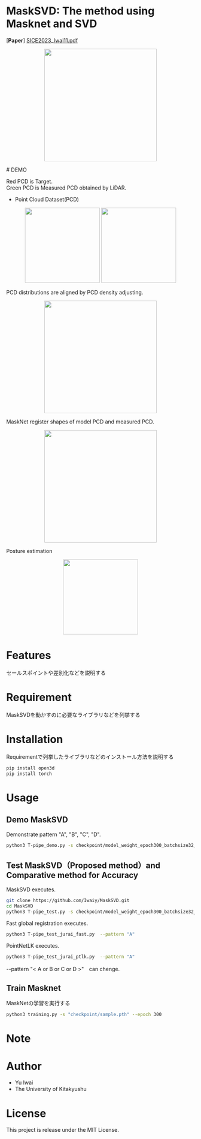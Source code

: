# MaskSVD: The method using Masknet and SVD
[**Paper**] [SICE2023_Iwai11.pdf](https://github.com/user-attachments/files/16595458/SICE2023_Iwai11.pdf)

<p align="center">
      <img src="https://github.com/user-attachments/assets/e07e608d-5152-4a59-b39f-7f5b1bdd62c0" height="300">
</p>
# DEMO

Red PCD is Target. \
Green PCD is Measured PCD obtained by LiDAR.
 
* Point Cloud Dataset(PCD) 

<p align="center">
      <img src="https://github.com/user-attachments/assets/541bdc40-3e8d-4c9f-ae19-8cd6f88f562e" height="200">
      <img src="https://github.com/user-attachments/assets/0a3075bf-cf28-4b9f-8104-22c716e6283b" height="200">
</p>

PCD distributions are aligned by PCD density adjusting.

<p align="center">
      <img src="https://github.com/user-attachments/assets/0b3c1752-225a-42c4-8fed-edc2080912be" height="300" >
</p>

MaskNet register shapes of model PCD and measured PCD.

<p align="center">
      <img src="https://github.com/user-attachments/assets/bcfac44b-8926-4a15-9538-be655536fde8" height="300">
</p>

Posture estimation 

<p align="center">
      <img src="https://github.com/user-attachments/assets/bf8de7c7-8fbf-43e2-8356-c5917fcb2b14" height="200" >
</p>

# Features


セールスポイントや差別化などを説明する
 
# Requirement
 
MaskSVDを動かすのに必要なライブラリなどを列挙する

 
# Installation
 
Requirementで列挙したライブラリなどのインストール方法を説明する
 
```bash
pip install open3d
pip install torch
```
 
# Usage
## Demo MaskSVD

Demonstrate pattern "A", "B", "C", "D".

```bash
python3 T-pipe_demo.py -s checkpoint/model_weight_epoch300_batchsize32_plane.pth --pattern "A"
```

## Test MaskSVD（Proposed method）and Comparative method for Accuracy

 MaskSVD executes.

```bash
git clone https://github.com/Iwaiy/MaskSVD.git
cd MaskSVD
python3 T-pipe_test.py -s checkpoint/model_weight_epoch300_batchsize32_plane.pth --pattern "A"
```

Fast global registration executes.

```bash
python3 T-pipe_test_jurai_fast.py  --pattern "A"
```

PointNetLK executes.

```bash
python3 T-pipe_test_jurai_ptlk.py  --pattern "A"
```

--pattern "< A or B or C or D >"　can chenge.　

## Train Masknet
MaskNetの学習を実行する

```bash
python3 training.py -s "checkpoint/sample.pth" --epoch 300
```

# Note

# Author
 
* Yu Iwai
* The University of Kitakyushu
 
# License

This project is release under the MIT License.
